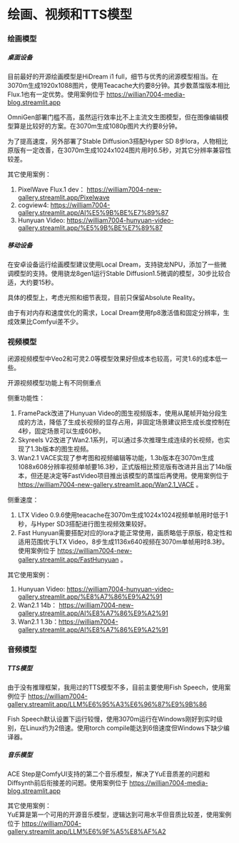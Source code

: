 # 绘画、视频和TTS模型

### 绘画模型

##### 桌面设备

目前最好的开源绘画模型是HiDream i1 full，细节与优秀的闭源模型相当。在3070m生成1920x1088图片，使用Teacache大约要8分钟。其步数蒸馏版本相比Flux.1也有一定优势。使用案例位于 https://willian7004-media-blog.streamlit.app

OmniGen部署门槛不高，虽然运行效率比不上主流文生图模型，但在图像编辑模型算是比较好的方案。在3070m生成1080p图片大约要8分钟。

为了提高速度，另外部署了Stable Diffusion3搭配Hyper SD 8步lora，人物相比原版有一定改善，在3070m生成1024x1024图片用时6.5秒，对其它分辨率兼容性较差。

其它使用案例：
1. PixelWave Flux.1 dev： https://william7004-new-gallery.streamlit.app/Pixelwave
2. cogview4: https://william7004-gallery.streamlit.app/AI%E5%9B%BE%E7%89%87
3. Hunyuan Video:  https://william7004-hunyuan-video-gallery.streamlit.app/%E5%9B%BE%E7%89%87

##### 移动设备

在安卓设备运行绘画模型建议使用Local Dream，支持骁龙NPU，添加了一些微调模型的支持。使用骁龙8gen1运行Stable Diffusion1.5微调的模型，30步比较合适，大约要15秒。

具体的模型上，考虑光照和细节表现，目前只保留Absolute Reality。

由于有对内存和速度优化的需求，Local Dream使用fp8激活值和固定分辨率，生成效果比Comfyui差不少。

### 视频模型

闭源视频模型中Veo2和可灵2.0等模型效果好但成本也较高，可灵1.6的成本低一些。

开源视频模型功能上有不同侧重点

侧重功能性：
1. FramePack改进了Hunyuan Video的图生视频版本，使用从尾帧开始分段生成的方法，降低了生成长视频的显存占用，非固定场景建议把生成长度控制在4秒，固定场景可以生成60秒。
2. Skyreels V2改进了Wan2.1系列，可以通过多次推理生成连续的长视频，也实现了1.3b版本的图生视频。
3. Wan2.1 VACE实现了参考图和视频编辑等功能，1.3b版本在3070m生成1088x608分辨率视频单帧要16.3秒，正式版相比预览版有改进并且出了14b版本，但还是决定等FastVideo项目推出该模型的蒸馏后再使用。使用案例位于 https://william7004-new-gallery.streamlit.app/Wan2.1_VACE 。

侧重速度：
1. LTX Video 0.9.6使用teacache在3070m生成1024x1024视频单帧用时低于1秒，与Hyper SD3搭配进行图生视频效果较好。
2. Fast Hunyuan需要搭配对应的lora才能正常使用，画质略低于原版，稳定性和适用范围优于LTX Video，8步生成1136x640视频在3070m单帧用时8.3秒。使用案例位于 https://william7004-new-gallery.streamlit.app/FastHunyuan 。

其它使用案例：
1. Hunyuan Video:  https://william7004-hunyuan-video-gallery.streamlit.app/%E8%A7%86%E9%A2%91
2. Wan2.1 14b： https://william7004-new-gallery.streamlit.app/AI%E8%A7%86%E9%A2%91
3. Wan2.1 1.3b：https://william7004-gallery.streamlit.app/AI%E8%A7%86%E9%A2%91 

### 音频模型

##### TTS模型

由于没有推理框架，我用过的TTS模型不多，目前主要使用Fish Speech，使用案例位于 https://william7004-gallery.streamlit.app/LLM%E6%95%A3%E6%96%87%E9%9B%86

Fish Speech默认设置下运行较慢，使用3070m运行在Windows刚好到实时级别，在Linux约为2倍速。使用torch compile能达到6倍速度但Windows下缺少编译器。

##### 音乐模型

ACE Step是ComfyUI支持的第二个音乐模型，解决了YuE音质差的问题和Diffsynth前后衔接差的问题。使用案例位于 https://willian7004-media-blog.streamlit.app

其它使用案例：\
YuE算是第一个可用的开源音乐模型，逻辑达到可用水平但音质比较差，使用案例位于 https://william7004-gallery.streamlit.app/LLM%E6%9F%A5%E8%AF%A2 